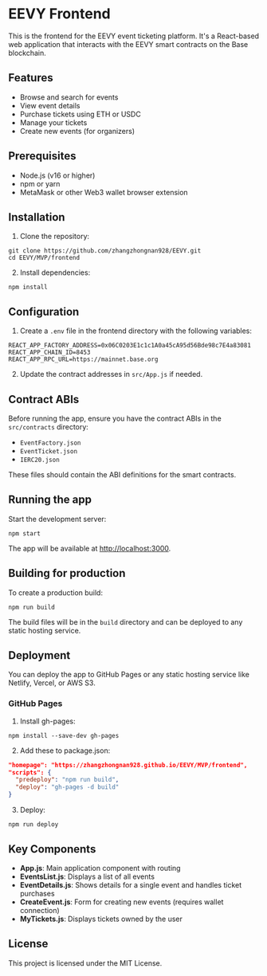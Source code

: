# EEVY Frontend

This is the frontend for the EEVY event ticketing platform. It's a React-based web application that interacts with the EEVY smart contracts on the Base blockchain.

## Features

- Browse and search for events
- View event details
- Purchase tickets using ETH or USDC
- Manage your tickets
- Create new events (for organizers)

## Prerequisites

- Node.js (v16 or higher)
- npm or yarn
- MetaMask or other Web3 wallet browser extension

## Installation

1. Clone the repository:
```
git clone https://github.com/zhangzhongnan928/EEVY.git
cd EEVY/MVP/frontend
```

2. Install dependencies:
```
npm install
```

## Configuration

1. Create a `.env` file in the frontend directory with the following variables:
```
REACT_APP_FACTORY_ADDRESS=0x06C0203E1c1c1A0a45cA95d56Bde98c7E4a83081
REACT_APP_CHAIN_ID=8453
REACT_APP_RPC_URL=https://mainnet.base.org
```

2. Update the contract addresses in `src/App.js` if needed.

## Contract ABIs

Before running the app, ensure you have the contract ABIs in the `src/contracts` directory:
- `EventFactory.json`
- `EventTicket.json`
- `IERC20.json`

These files should contain the ABI definitions for the smart contracts.

## Running the app

Start the development server:
```
npm start
```

The app will be available at [http://localhost:3000](http://localhost:3000).

## Building for production

To create a production build:
```
npm run build
```

The build files will be in the `build` directory and can be deployed to any static hosting service.

## Deployment

You can deploy the app to GitHub Pages or any static hosting service like Netlify, Vercel, or AWS S3.

### GitHub Pages

1. Install gh-pages:
```
npm install --save-dev gh-pages
```

2. Add these to package.json:
```json
"homepage": "https://zhangzhongnan928.github.io/EEVY/MVP/frontend",
"scripts": {
  "predeploy": "npm run build",
  "deploy": "gh-pages -d build"
}
```

3. Deploy:
```
npm run deploy
```

## Key Components

- **App.js**: Main application component with routing
- **EventsList.js**: Displays a list of all events
- **EventDetails.js**: Shows details for a single event and handles ticket purchases
- **CreateEvent.js**: Form for creating new events (requires wallet connection)
- **MyTickets.js**: Displays tickets owned by the user

## License

This project is licensed under the MIT License. 